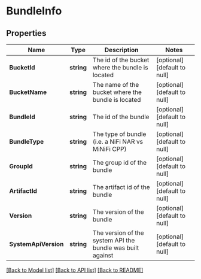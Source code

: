 # BundleInfo

## Properties
Name | Type | Description | Notes
------------ | ------------- | ------------- | -------------
**BucketId** | **string** | The id of the bucket where the bundle is located | [optional] [default to null]
**BucketName** | **string** | The name of the bucket where the bundle is located | [optional] [default to null]
**BundleId** | **string** | The id of the bundle | [optional] [default to null]
**BundleType** | **string** | The type of bundle (i.e. a NiFi NAR vs MiNiFi CPP) | [optional] [default to null]
**GroupId** | **string** | The group id of the bundle | [optional] [default to null]
**ArtifactId** | **string** | The artifact id of the bundle | [optional] [default to null]
**Version** | **string** | The version of the bundle | [optional] [default to null]
**SystemApiVersion** | **string** | The version of the system API the bundle was built against | [optional] [default to null]

[[Back to Model list]](../README.md#documentation-for-models) [[Back to API list]](../README.md#documentation-for-api-endpoints) [[Back to README]](../README.md)



